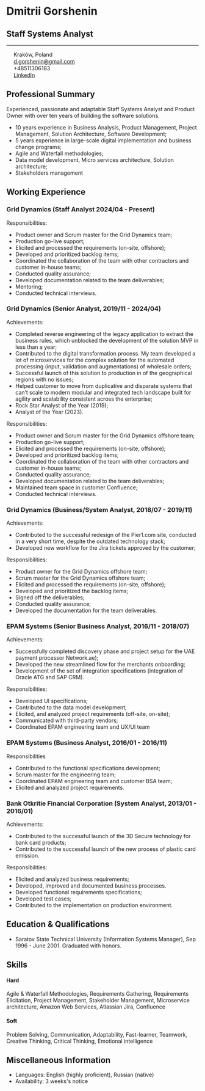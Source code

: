 # Dmitrii Gorshenin
## Staff Systems Analyst  
---
<img src="https://raw.githubusercontent.com/FortAwesome/Font-Awesome/6.x/svgs/solid/location-dot.svg" width="15" height="15"> Kraków, Poland<br>
<img src="https://raw.githubusercontent.com/FortAwesome/Font-Awesome/6.x/svgs/solid/envelope.svg" width="15" height="15"> [d.gorshenin@gmail.com](mailto:d.gorshenin@gmail.com)<br>
<img src="https://raw.githubusercontent.com/FortAwesome/Font-Awesome/6.x/svgs/solid/mobile-screen-button.svg" width="15" height="15"> +48511306183<br>
<img src="https://raw.githubusercontent.com/FortAwesome/Font-Awesome/6.x/svgs/brands/linkedin-in.svg" width="15" height="15"> [LinkedIn](https://www.linkedin.com/in/dmitriigorshenin/)  

## Professional Summary
Experienced, passionate and adaptable Staff Systems Analyst and Product Owner with over ten years of building the software solutions.

* 10 years experience in Business Analysis, Product Management, Project Management, Solution Architecture,
Software Development;
* 5 years experience in large-scale digital implementation and business change programs;
* Agile and Waterfall methodologies;
* Data model development, Micro services architecture, Solution architecture;
* Stakeholders management

## Working Experience

### Grid Dynamics (Staff Analyst 2024/04 - Present)
Responsibilities:
* Product owner and Scrum master for the Grid Dynamics team;
* Production go-live support;
* Elicited and processed the requirements  (on-site, offshore);
* Developed and prioritized backlog items;
* Coordinated the collaboration of the team with other contractors and customer in-house teams;
* Conducted quality assurance;
* Developed documentation related to the team deliverables;
* Mentoring;
* Conducted technical interviews.
  
### Grid Dynamics (Senior Analyst, 2019/11 - 2024/04) 
Achievements:

* Completed reverse engineering of the legacy application to extract the business rules, which unblocked the development of the solution MVP in less than a year;
* Contributed to the digital transformation process. My team developed a lot of microservices for the complex solution for the automated processing (input, validation and augmentations) of wholesale orders;
* Successful launch of this solution to production in of the geographical regions with no issues;
* Helped customer to move from duplicative and disparate systems that can’t scale to modern modular and integrated tech landscape  built for agility and scalability consistent across the enterprise;
* Rock Star Analyst of the Year (2019);
* Analyst of the Year (2023).

Responsibilities:

* Product owner and Scrum master for the Grid Dynamics offshore team;
* Production go-live support;
* Elicited and processed the requirements  (on-site, offshore);
* Developed and prioritized backlog items;
* Coordinated the collaboration of the team with other contractors and customer in-house teams;
* Conducted quality assurance;
* Developed documentation related to the team deliverables;
* Maintained team space in customer Confluence;
* Conducted technical interviews.

### Grid Dynamics (Business/System Analyst, 2018/07 - 2019/11) 
Achievements:

* Contributed to the successful redesign of the Pier1.com site, conducted in a very short time, despite the outdated technology stack;
* Developed new workflow for the Jira tickets approved by the customer;

Responsibilities:

* Product owner for the Grid Dynamics offshore team;
* Scrum master for the Grid Dynamics offshore team;
* Elicited and processed the requirements (on-site, offshore);
* Developed and prioritized the backlog items;
* Signed off the deliverables;
* Conducted quality assurance;
* Developed the documentation for the team deliverables.

### EPAM Systems (Senior Business Analyst, 2016/11 - 2018/07) 
Achievements:

* Successfully completed discovery phase and project setup for the  UAE payment processor Network.ae);
* Developed the new streamlined flow for the merchants onboarding;
* Development of the set of integration specifications (integration of Oracle ATG and SAP CRM).

Responsibilities:

* Developed UI specifications;
* Contributed to the data model development;
* Elicited, and analyzed project requirements (off-site, on-site);
* Communicated with third-party vendors;
* Coordinated EPAM engineering team and UX/UI team

### EPAM Systems (Business Analyst, 2016/01 - 2016/11) 
Responsibilities
* Contributed to the functional specifications development;
* Scrum master for the engineering team;
* Coordinated EPAM engineering team and customer BSA team;
* Elicited and analyzed project requirements.

### Bank Otkritie Financial Corporation (System Analyst, 2013/01 - 2016/01)
Achievements:

* Contributed to the successful launch of the 3D Secure technology for  bank card products;
* Contributed to the successful launch of the new process of plastic card emission.

Responsibilities:

* Elicited and analyzed business requirements;
* Developed, improved and documented business processes.
* Developed functional requirements specifications;
* Developed test cases;
* Contributed to the implementation on production environment.

## Education & Qualifications

* Saratov State Technical University (Information Systems Manager), Sep 1996 - June 2001. Graduated with honors.

## Skills

#### Hard
Agile & Waterfall Methodologies, Requirements Gathering, Requirements Elicitation, Project Management, Stakeholder Management, Microservice architecture, Amazon Web Services, Atlassian Jira, Confluence

#### Soft
Problem Solving, Communication, Adaptability, Fast-learner, Teamwork, Creative Thinking, Critical Thinking, Emotional intelligence

## Miscellaneous Information

* Languages: English (highly proficient), Russian (native)
* Availability: 3 weeks's notice
